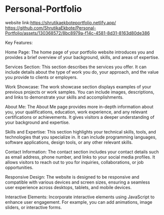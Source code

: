 # Personal-Portfolio
website link:https://shrutikaekboteportfolio.netlify.app/
https://github.com/ShrutikaEkbote/Personal-Portfolio/assets/130368572/8bc8979a-f14c-4581-8d31-8163d80de386




Key Features:

Home Page: The home page of your portfolio website introduces you and provides a brief overview of your background, skills, and areas of expertise.

Services Section: This section describes the services you offer. It can include details about the type of work you do, your approach, and the value you provide to clients or employers.

Work Showcase: The work showcase section displays examples of your previous projects or work samples. You can include images, descriptions, and links to demonstrate your skills and accomplishments.

About Me: The About Me page provides more in-depth information about you, your qualifications, education, work experience, and any relevant certifications or achievements. It gives visitors a deeper understanding of your background and expertise.

Skills and Expertise: This section highlights your technical skills, tools, and technologies that you specialize in. It can include programming languages, software applications, design tools, or any other relevant skills.

Contact Information: The contact section includes your contact details such as email address, phone number, and links to your social media profiles. It allows visitors to reach out to you for inquiries, collaborations, or job opportunities.

Responsive Design: The website is designed to be responsive and compatible with various devices and screen sizes, ensuring a seamless user experience across desktops, tablets, and mobile devices.

Interactive Elements: Incorporate interactive elements using JavaScript to enhance user engagement. For example, you can add animations, image sliders, or interactive forms.
